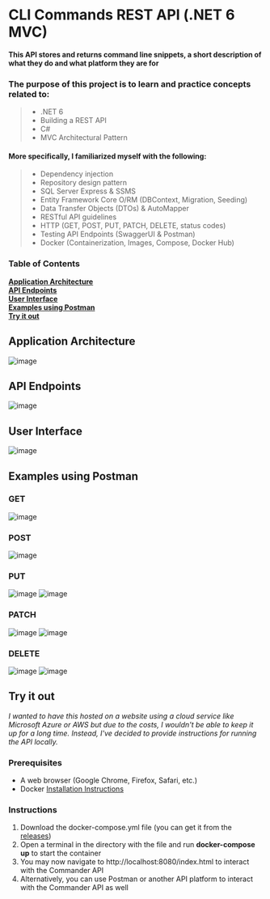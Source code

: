 # CLI Commands REST API (.NET 6 MVC)
**This API stores and returns command line snippets, a short description of what they do and what platform they are for**
### The purpose of this project is to learn and practice concepts related to:
> - .NET 6
> - Building a REST API
> - C#
> - MVC Architectural Pattern
#### More specifically, I familiarized myself with the following:
> - Dependency injection
> - Repository design pattern
> - SQL Server Express & SSMS
> - Entity Framework Core O/RM (DBContext, Migration, Seeding)
> - Data Transfer Objects (DTOs) & AutoMapper
> - RESTful API guidelines
> - HTTP (GET, POST, PUT, PATCH, DELETE, status codes)
> - Testing API Endpoints (SwaggerUI & Postman)
> - Docker (Containerization, Images, Compose, Docker Hub)

### Table of Contents
**[Application Architecture](#application-architecture)**<br>
**[API Endpoints](#api-endpoints)**<br>
**[User Interface](#user-interface)**<br>
**[Examples using Postman](#examples-using-postman)**<br>
**[Try it out](#try-it-out)**<br>

## Application Architecture
![image](https://github.com/nasif-mahmood/.NET6-MVC-REST-API/blob/master/images/architecture.png)

## API Endpoints
![image](https://github.com/nasif-mahmood/.NET6-MVC-REST-API/blob/master/images/apiendpoints.png)

## User Interface
![image](https://github.com/nasif-mahmood/.NET6-MVC-REST-API/blob/master/images/ui.png)

## Examples using Postman
### GET
![image](https://github.com/nasif-mahmood/.NET6-MVC-REST-API/blob/master/images/get.png)
### POST
![image](https://github.com/nasif-mahmood/.NET6-MVC-REST-API/blob/master/images/post.png)
### PUT
![image](https://github.com/nasif-mahmood/.NET6-MVC-REST-API/blob/master/images/put1.png)
![image](https://github.com/nasif-mahmood/.NET6-MVC-REST-API/blob/master/images/put2.png)
### PATCH
![image](https://github.com/nasif-mahmood/.NET6-MVC-REST-API/blob/master/images/patch1.png)
![image](https://github.com/nasif-mahmood/.NET6-MVC-REST-API/blob/master/images/patch2.png)
### DELETE
![image](https://github.com/nasif-mahmood/.NET6-MVC-REST-API/blob/master/images/delete1.png)
![image](https://github.com/nasif-mahmood/.NET6-MVC-REST-API/blob/master/images/delete2.png)

## Try it out
*I wanted to have this hosted on a website using a cloud service like Microsoft Azure or AWS but due to the costs, I wouldn't be able to keep it up for a long time. Instead, I've decided to provide instructions for running the API locally.*  
### Prerequisites
- A web browser (Google Chrome, Firefox, Safari, etc.)
- Docker [Installation Instructions](https://docs.docker.com/get-docker/)

### Instructions
1. Download the docker-compose.yml file (you can get it from the [releases](https://github.com/nasif-mahmood/.NET6-MVC-REST-API/releases))
2. Open a terminal in the directory with the file and run **docker-compose up** to start the container
3. You may now navigate to http://localhost:8080/index.html to interact with the Commander API
4. Alternatively, you can use Postman or another API platform to interact with the Commander API as well

